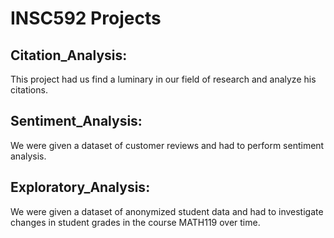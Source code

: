 # INSC592 Projects

## Citation_Analysis:
This project had us find a luminary in our field of research and analyze his citations.

## Sentiment_Analysis:
We were given a dataset of customer reviews and had to perform sentiment analysis.

## Exploratory_Analysis:
We were given a dataset of anonymized student data and had to investigate changes in student grades in the course MATH119 over time.

